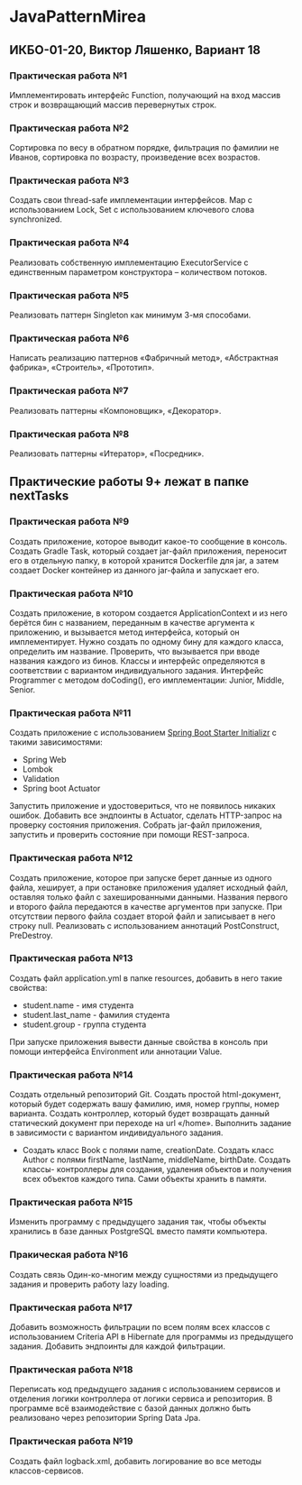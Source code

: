 # JavaPatternMirea

## ИКБО-01-20, Виктор Ляшенко, Вариант 18

### Практическая работа №1

Имплементировать интерфейс Function, получающий на вход массив строк и возвращающий массив перевернутых строк.

### Практическая работа №2

Сортировка по весу в обратном порядке, фильтрация по фамилии не Иванов, сортировка по возрасту, произведение всех
возрастов.

### Практическая работа №3

Создать свои thread-safe имплементации интерфейсов. Map с использованием Lock, Set с использованием ключевого слова
synchronized.

### Практическая работа №4

Реализовать собственную имплементацию ExecutorService с единственным параметром конструктора – количеством потоков.

### Практическая работа №5

Реализовать паттерн Singleton как минимум 3-мя способами.

### Практическая работа №6

Написать реализацию паттернов «Фабричный метод», «Абстрактная фабрика», «Строитель», «Прототип».

### Практическая работа №7

Реализовать паттерны «Компоновщик», «Декоратор».

### Практическая работа №8

Реализовать паттерны «Итератор», «Посредник».

## Практические работы 9+ лежат в папке nextTasks

### Практическая работа №9

Создать приложение, которое выводит какое-то сообщение в консоль. Создать Gradle Task,
который создает jar-файл приложения, переносит его в отдельную папку,
в которой хранится Dockerfile для jar, а затем создает Docker контейнер из данного jar-файла и запускает его.

### Практическая работа №10

Создать приложение, в котором создается ApplicationContext и из него берётся бин с названием,
переданным в качестве аргумента к приложению, и вызывается метод интерфейса, который он имплементирует.
Нужно создать по одному бину для каждого класса, определить им название.
Проверить, что вызывается при вводе названия каждого из бинов.
Классы и интерфейс определяются в соответствии с вариантом индивидуального задания.
Интерфейс Programmer с методом doCoding(), его имплементации: Junior, Middle, Senior.

### Практическая работа №11

Создать приложение с использованием [Spring Boot Starter Initializr](https://start.spring.io/) с такими зависимостями:
* Spring Web
* Lombok
* Validation
* Spring boot Actuator

Запустить приложение и удостовериться, что не появилось никаких ошибок. Добавить все эндпоинты в Actuator,
сделать HTTP-запрос на проверку состояния приложения. Собрать jar-файл приложения,
запустить и проверить состояние при помощи REST-запроса.

### Практическая работа №12

Создать приложение, которое при запуске берет данные из одного файла, хеширует,
а при остановке приложения удаляет исходный файл, оставляя только файл с захешированными данными.
Названия первого и второго файла передаются в качестве аргументов при запуске.
При отсутствии первого файла создает второй файл и записывает в него строку null.
Реализовать с использованием аннотаций PostConstruct, PreDestroy.

### Практическая работа №13

Создать файл application.yml в папке resources, добавить в него такие свойства:
* student.name - имя студента
* student.last_name - фамилия студента
* student.group - группа студента

При запуске приложения вывести данные свойства в консоль при помощи интерфейса Environment или аннотации Value.

### Практическая работа №14

Создать отдельный репозиторий Git. Создать простой html-документ,
который будет содержать вашу фамилию, имя, номер группы, номер варианта.
Создать контроллер, который будет возвращать данный статический документ при переходе на url «/home».
Выполнить задание в зависимости с вариантом индивидуального задания.

* Создать класс Book с полями name, creationDate. Создать класс Author с полями 
firstName, lastName, middleName, birthDate. Создать классы- контроллеры для создания,
удаления объектов и получения всех объектов каждого типа. Сами объекты хранить в памяти.

### Практическая работа №15

Изменить программу с предыдущего задания так,
чтобы объекты хранились в базе данных PostgreSQL вместо памяти компьютера.

### Пракическая работа №16

Создать связь Один-ко-многим между сущностями из предыдущего задания и проверить работу lazy loading.

### Практическая работа №17

Добавить возможность фильтрации по всем полям всех классов с использованием Criteria API в Hibernate
для программы из предыдущего задания. Добавить эндпоинты для каждой фильтрации.

### Практическая работа №18

Переписать код предыдущего задания с использованием сервисов и отделения логики контроллера
от логики сервиса и репозитория. В программе всё взаимодействие с базой данных
должно быть реализовано через репозитории Spring Data Jpa.

### Практическая работа №19

Создать файл logback.xml, добавить логирование во все методы классов-сервисов.